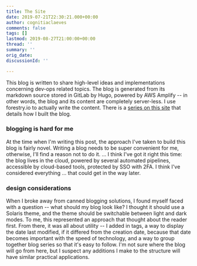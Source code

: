 ```yaml
---
title: The Site
date: 2019-07-21T22:30:21.000+00:00
author: cognitiaclaeves
comments: false
tags: []
lastmod: 2019-08-27T21:00:00+00:00
thread: ''
summary: ''
orig_date: 
discussionId: ''

---
```

This blog is written to share high-level ideas and implementations concerning dev-ops related topics. The blog is generated from its markdown source stored in GitLab by Hugo, powered by AWS Amplify -- in other words, the blog and its content are completely server-less. I use forestry.io to actually write the content. There is a [series on this site](../../serverless-blog-setup-repo/ "How I built this blog") that details how I built the blog.

### blogging is hard for me

At the time when I'm writing this post, the approach I've taken to build this blog is fairly novel. Writing a blog needs to be super convenient for me, otherwise, I'll find a reason not to do it. ... I think I've got it right this time: the blog lives in the cloud, powered by several automated pipelines, accessible by cloud-based tools, protected by SSO with 2FA. I think I've considered everything ... that could get in the way later.

### design considerations

When I broke away from canned blogging solutions, I found myself faced with a question -- what should my blog look like? I thought it should use a Solaris theme, and the theme should be switchable between light and dark modes. To me, this represented an approach that thought about the reader first. From there, it was all about utility -- I added in tags, a way to display the date last modified, if it differed from the creation date, because that date becomes important with the speed of technology, and a way to group together blog series so that it's easy to follow. I'm not sure where the blog will go from here, but I suspect any additions I make to the structure will have similar practical applications.